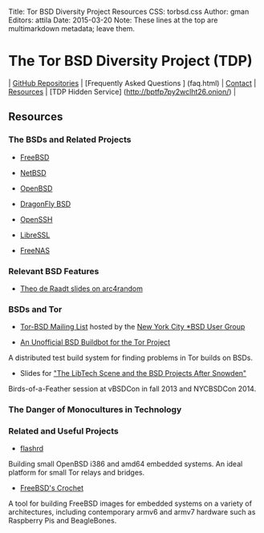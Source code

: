 Title: Tor BSD Diversity Project Resources
CSS: torbsd.css
Author: gman
Editors: attila
Date: 2015-03-20
Note: These lines at the top are multimarkdown metadata; leave them.

# The Tor BSD Diversity Project (TDP) #

| [GitHub Repositories](https://github.com/torbsd) | [Frequently Asked Questions
] (faq.html) |  [Contact](contact.html) | [Resources](resources.html) | [TDP Hidden Service] (http://bptfp7py2wclht26.onion/) |

## Resources ##

### The BSDs and Related Projects ###

* [FreeBSD](https://www.freebsd.org)

* [NetBSD](http://www.netbsd.org)

* [OpenBSD](http://www.openbsd.org)

* [DragonFly BSD](http://www.dragonflybsd.org)

* [OpenSSH](http://www.openssh.com)

* [LibreSSL](http://www.libressl.org)

* [FreeNAS](https://www.freenas.org)

### Relevant BSD Features ###

* [Theo de Raadt slides on arc4random](http://www.openbsd.org/papers/hackfest2014-arc4random/index.html)

### BSDs and Tor ###

* [Tor-BSD Mailing List](http://lists.nycbug.org/mailman/listinfo/tor-bsd) hosted by the [New York City *BSD User Group](http://www.nycbug.org)

* [An Unofficial BSD Buildbot for the Tor Project](http://81.7.14.172)

A distributed test build system for finding problems in Tor builds on BSDs.

* Slides for ["The LibTech Scene and the BSD Projects After Snowden"](http://twvlhadsu5oznuux.onion)

Birds-of-a-Feather session at vBSDCon in fall 2013 and NYCBSDCon 2014.

### The Danger of Monocultures in Technology ###

### Related and Useful Projects ###

* [flashrd](http://www.nmedia.net/flashrd)

Building small OpenBSD i386 and amd64 embedded systems. An ideal platform for small Tor relays and bridges.

* [FreeBSD's Crochet](https://github.com/freebsd/crochet)

A tool for building FreeBSD images for embedded systems on a variety of architectures, including contemporary armv6 and armv7 hardware such as Raspberry Pis and BeagleBones. 

